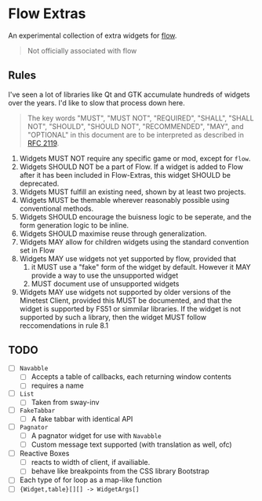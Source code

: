 # Flow Extras

An experimental collection of extra widgets for [flow].

> Not officially associated with flow

[flow]: https://github.com/luk3yx/minetest-flow
## Rules

I've seen a lot of libraries like Qt and GTK accumulate hundreds of widgets over the years. I'd like to slow that process down here.

> The key words "MUST", "MUST NOT", "REQUIRED", "SHALL", "SHALL
> NOT", "SHOULD", "SHOULD NOT", "RECOMMENDED",  "MAY", and
> "OPTIONAL" in this document are to be interpreted as described in
> [RFC 2119](https://datatracker.ietf.org/doc/html/rfc2119).

1. Widgets MUST NOT require any specific game or mod, except for `flow`.
2. Widgets SHOULD NOT be a part of Flow. If a widget is added to Flow after it has been included in Flow-Extras, this widget SHOULD be deprecated.
3. Widgets MUST fulfill an existing need, shown by at least two projects.
4. Widgets MUST be themable wherever reasonably possible using conventional methods.
5. Widgets SHOULD encourage the buisness logic to be seperate, and the form generation logic to be inline.
6. Widgets SHOULD maximise reuse through generalization.
7. Widgets MAY allow for children widgets using the standard convention set in Flow
8. Widgets MAY use widgets not yet supported by flow, provided that
   1. it MUST use a "fake" form of the widget by default. However it MAY provide a way to use the unsupported widget
   2. MUST document use of unsupported widgets
9. Widgets MAY use widgets not supported by older versions of the Minetest Client, provided this MUST be documented, and that the widget is supported by FS51 or simmilar libraries. If the widget is not supported by such a library, then the widget MUST follow reccomendations in rule 8.1

## TODO

- [ ] `Navabble`
    - [ ] Accepts a table of callbacks, each returning window contents
    - [ ] requires a name
- [ ] `List`
    - [ ] Taken from sway-inv
- [ ] `FakeTabbar`
    - [ ] A fake tabbar with identical API
- [ ] `Pagnator`
    - [ ] A pagnator widget for use with `Navabble`
    - [ ] Custom message text supported (with translation as well, ofc)
- [ ] Reactive Boxes
    - [ ] reacts to width of client, if availiable.
    - [ ] behave like breakpoints from the CSS library Bootstrap
- [ ] Each type of for loop as a map-like function
- [ ] `{Widget,table}[][] -> WidgetArgs[]`
